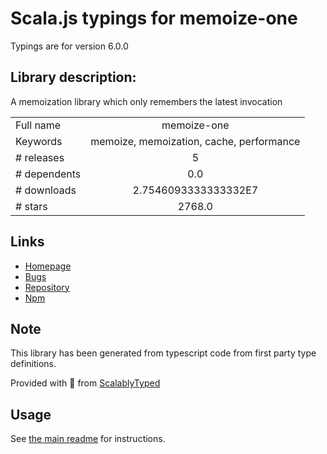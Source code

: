 
# Scala.js typings for memoize-one

Typings are for version 6.0.0

## Library description:
A memoization library which only remembers the latest invocation

|                    |                 |
| ------------------ | :-------------: |
| Full name          | memoize-one |
| Keywords           | memoize, memoization, cache, performance |
| # releases         | 5 |
| # dependents       | 0.0 |
| # downloads        | 2.7546093333333332E7 |
| # stars            | 2768.0 |

## Links
- [Homepage](https://github.com/alexreardon/memoize-one#readme)
- [Bugs](https://github.com/alexreardon/memoize-one/issues)
- [Repository](https://github.com/alexreardon/memoize-one)
- [Npm](https://www.npmjs.com/package/memoize-one)
    


## Note
This library has been generated from typescript code from first party type definitions.

Provided with :purple_heart: from [ScalablyTyped](https://github.com/oyvindberg/ScalablyTyped)

## Usage
See [the main readme](../../readme.md) for instructions.



